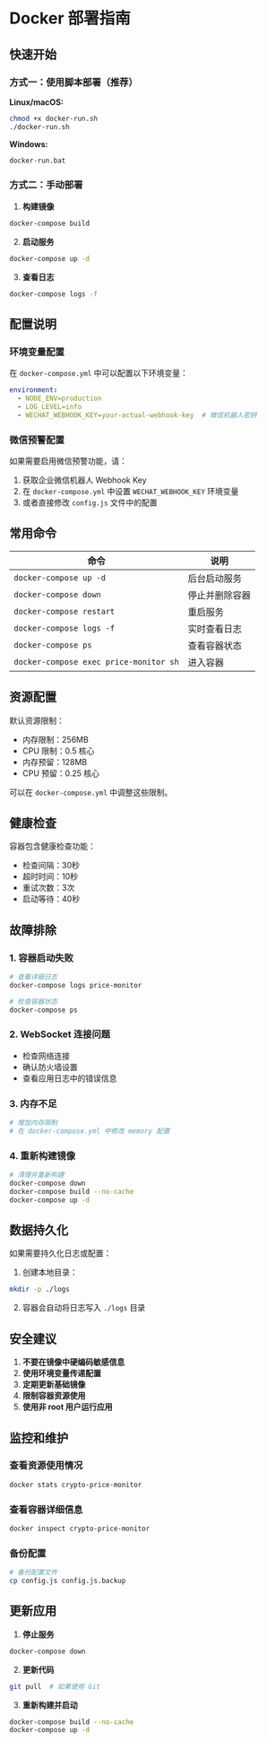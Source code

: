 # Docker 部署指南

## 快速开始

### 方式一：使用脚本部署（推荐）

**Linux/macOS:**
```bash
chmod +x docker-run.sh
./docker-run.sh
```

**Windows:**
```cmd
docker-run.bat
```

### 方式二：手动部署

1. **构建镜像**
```bash
docker-compose build
```

2. **启动服务**
```bash
docker-compose up -d
```

3. **查看日志**
```bash
docker-compose logs -f
```

## 配置说明

### 环境变量配置

在 `docker-compose.yml` 中可以配置以下环境变量：

```yaml
environment:
  - NODE_ENV=production
  - LOG_LEVEL=info
  - WECHAT_WEBHOOK_KEY=your-actual-webhook-key  # 微信机器人密钥
```

### 微信预警配置

如果需要启用微信预警功能，请：

1. 获取企业微信机器人 Webhook Key
2. 在 `docker-compose.yml` 中设置 `WECHAT_WEBHOOK_KEY` 环境变量
3. 或者直接修改 `config.js` 文件中的配置

## 常用命令

| 命令 | 说明 |
|------|------|
| `docker-compose up -d` | 后台启动服务 |
| `docker-compose down` | 停止并删除容器 |
| `docker-compose restart` | 重启服务 |
| `docker-compose logs -f` | 实时查看日志 |
| `docker-compose ps` | 查看容器状态 |
| `docker-compose exec price-monitor sh` | 进入容器 |

## 资源配置

默认资源限制：
- 内存限制：256MB
- CPU 限制：0.5 核心
- 内存预留：128MB
- CPU 预留：0.25 核心

可以在 `docker-compose.yml` 中调整这些限制。

## 健康检查

容器包含健康检查功能：
- 检查间隔：30秒
- 超时时间：10秒
- 重试次数：3次
- 启动等待：40秒

## 故障排除

### 1. 容器启动失败
```bash
# 查看详细日志
docker-compose logs price-monitor

# 检查容器状态
docker-compose ps
```

### 2. WebSocket 连接问题
- 检查网络连接
- 确认防火墙设置
- 查看应用日志中的错误信息

### 3. 内存不足
```bash
# 增加内存限制
# 在 docker-compose.yml 中修改 memory 配置
```

### 4. 重新构建镜像
```bash
# 清理并重新构建
docker-compose down
docker-compose build --no-cache
docker-compose up -d
```

## 数据持久化

如果需要持久化日志或配置：

1. 创建本地目录：
```bash
mkdir -p ./logs
```

2. 容器会自动将日志写入 `./logs` 目录

## 安全建议

1. **不要在镜像中硬编码敏感信息**
2. **使用环境变量传递配置**
3. **定期更新基础镜像**
4. **限制容器资源使用**
5. **使用非 root 用户运行应用**

## 监控和维护

### 查看资源使用情况
```bash
docker stats crypto-price-monitor
```

### 查看容器详细信息
```bash
docker inspect crypto-price-monitor
```

### 备份配置
```bash
# 备份配置文件
cp config.js config.js.backup
```

## 更新应用

1. **停止服务**
```bash
docker-compose down
```

2. **更新代码**
```bash
git pull  # 如果使用 Git
```

3. **重新构建并启动**
```bash
docker-compose build --no-cache
docker-compose up -d
```